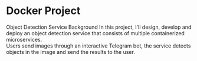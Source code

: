 # Docker Project
Object Detection Service Background 
In this project, I'll design, develop and deploy an object detection service that consists of multiple containerized microservices.  
Users send images through an interactive Telegram bot, the service detects objects in the image and send the results to the user. 
